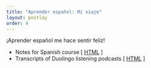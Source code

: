 ```yaml
---
title: "Aprender español: Mi viaje"
layout: postlay
order: 4
---
```


<p>¡Aprender español me hace sentir feliz!</p>

<ul>
  <li>Notes for Spanish course
  [ <a href="{{ site.url }}{{ site.baseurl }}/_data/files/Spanish/Modern_Spanish/index.html" target="_blank">HTML</a> ]</li>
  <li>Transcripts of Duolingo listening podcasts
  [ <a href="{{ site.url }}{{ site.baseurl }}/_data/files/Spanish/Modern_Spanish/index.html" target="_blank">HTML</a> ]</li>
</ul>
